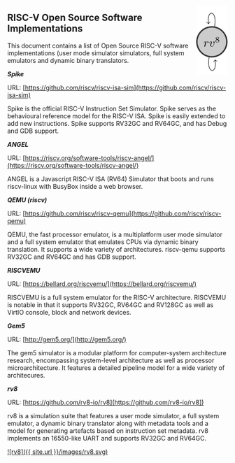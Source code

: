 <a href="https://rv8.io/"><img style="float: right;" src="/images/rv8.svg"></a>

## RISC-V Open Source Software Implementations

This document contains a list of Open Source RISC-V software
implementations (user mode simulator simulators, full system
emulators and dynamic binary translators.


__*Spike*__

URL: [https://github.com/riscv/riscv-isa-sim](https://github.com/riscv/riscv-isa-sim)

Spike is the official RISC-V Instruction Set Simulator. Spike
serves as the behavioural reference model for the RISC-V ISA.
Spike is easily extended to add new instructions. Spike
supports RV32GC and RV64GC, and has Debug and GDB support.


__*ANGEL*__

URL: [https://riscv.org/software-tools/riscv-angel/](https://riscv.org/software-tools/riscv-angel/)

ANGEL is a Javascript RISC-V ISA (RV64) Simulator that boots
and runs riscv-linux with BusyBox inside a web browser.


__*QEMU (riscv)*__

URL: [https://github.com/riscv/riscv-qemu](https://github.com/riscv/riscv-qemu)

QEMU, the fast processor emulator, is a multiplatform user mode
simulator and a full system emulator that emulates CPUs via dynamic
binary translation. It supports a wide variety of architectures.
riscv-qemu supports RV32GC and RV64GC and has GDB support.


__*RISCVEMU*__

URL: [https://bellard.org/riscvemu/](https://bellard.org/riscvemu/)

RISCVEMU is a full system emulator for the RISC-V architecture.
RISCVEMU is notable in that it supports RV32GC, RV64GC and RV128GC
as well as VirtIO console, block and network devices.


__*Gem5*__

URL: [http://gem5.org/](http://gem5.org/)

The gem5 simulator is a modular platform for computer-system
architecture research, encompassing system-level architecture
as well as processor microarchitecture. It features a detailed
pipeline model for a wide variety of architecures.


__*rv8*__

URL: [https://github.com/rv8-io/rv8](https://github.com/rv8-io/rv8])

rv8 is a simulation suite that features a user mode simulator,
a full system emulator, a dynamic binary translator along with
metadata tools and a model for generating artefacts based on
instruction set metadata. rv8 implements an 16550-like UART
and supports RV32GC and RV64GC.


[![rv8]({{ site.url }}/images/rv8.svg)](https://rv8.io/)
